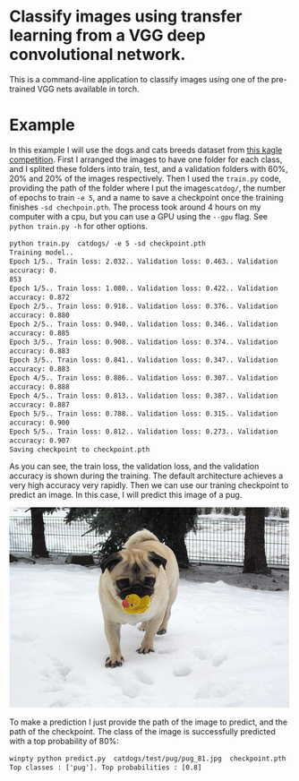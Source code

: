 # Classify images using transfer learning from a VGG deep convolutional network.

This is a command-line application to classify images using one of the pre-trained VGG nets available in torch.

# Example

In this example I will use the dogs and cats breeds dataset from [this kagle competition](https://www.kaggle.com/zippyz/cats-and-dogs-breeds-classification-oxford-dataset/data). First I arranged the images to have one folder for each class, and I splited these folders into train, test, and a validation folders with 60%, 20% and 20% of the images respectively. Then I used the `train.py` code, providing the path of the folder where I put the images`catdog/`, the number of epochs to train `-e 5`, and a name to save a checkpoint once the training finishes `-sd chechpoin.pth`. The process took around 4 hours on my computer with a cpu, but you can use a GPU using the `--gpu` flag. See `python train.py -h` for other options.

``` console
python train.py  catdogs/ -e 5 -sd checkpoint.pth
Training model..
Epoch 1/5.. Train loss: 2.032.. Validation loss: 0.463.. Validation accuracy: 0.
853
Epoch 1/5.. Train loss: 1.080.. Validation loss: 0.422.. Validation accuracy: 0.872
Epoch 2/5.. Train loss: 0.918.. Validation loss: 0.376.. Validation accuracy: 0.880
Epoch 2/5.. Train loss: 0.940.. Validation loss: 0.346.. Validation accuracy: 0.885
Epoch 3/5.. Train loss: 0.908.. Validation loss: 0.374.. Validation accuracy: 0.883
Epoch 3/5.. Train loss: 0.841.. Validation loss: 0.347.. Validation accuracy: 0.883
Epoch 4/5.. Train loss: 0.886.. Validation loss: 0.307.. Validation accuracy: 0.888
Epoch 4/5.. Train loss: 0.813.. Validation loss: 0.387.. Validation accuracy: 0.887
Epoch 5/5.. Train loss: 0.788.. Validation loss: 0.315.. Validation accuracy: 0.900
Epoch 5/5.. Train loss: 0.812.. Validation loss: 0.273.. Validation accuracy: 0.907
Saving checkpoint to checkpoint.pth
```

As you can see, the train loss, the validation loss, and the validation accuracy is shown during the training. The default architecture achieves a very high accuracy very rapidly. Then we can use our traning checkpoint to predict an image. In this case, I will predict this image of a pug.

![](Images/test/pug/pug_81.jpg)

To make a prediction I just provide the path of the image to predict,  and the path of the checkpoint. The class of the image is successfully predicted with a top probability of 80%:

``` console
winpty python predict.py  catdogs/test/pug/pug_81.jpg  checkpoint.pth
Top classes : ['pug']. Top probabilities : [0.8]
```



